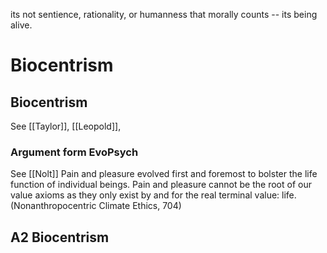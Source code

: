 its not sentience, rationality, or humanness that morally counts -- its being alive.

# Biocentrism

## Biocentrism
See [[Taylor]], [[Leopold]], 

### Argument form EvoPsych
See [[Nolt]]
Pain and pleasure evolved first and foremost to bolster the life function of individual beings. Pain and pleasure cannot be the root of our value axioms as they only exist by and for the real terminal value: life. (Nonanthropocentric Climate Ethics, 704)

## A2 Biocentrism
